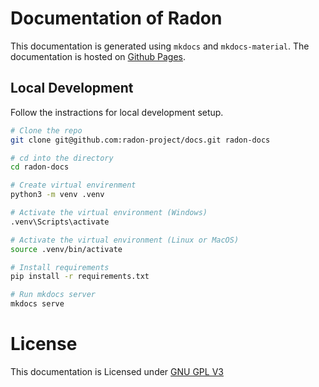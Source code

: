 # Documentation of Radon

This documentation is generated using `mkdocs` and `mkdocs-material`. The documentation is hosted on [Github Pages](https://radon-project.github.io/docs).

## Local Development

Follow the instractions for local development setup.

```bash
# Clone the repo
git clone git@github.com:radon-project/docs.git radon-docs

# cd into the directory
cd radon-docs

# Create virtual envirenment
python3 -m venv .venv

# Activate the virtual environment (Windows)
.venv\Scripts\activate

# Activate the virtual environment (Linux or MacOS)
source .venv/bin/activate

# Install requirements
pip install -r requirements.txt

# Run mkdocs server
mkdocs serve
```

# License

This documentation is Licensed under [GNU GPL V3](LICENSE)
